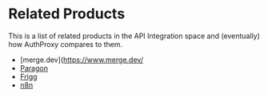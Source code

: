 # Related Products

This is a list of related products in the API Integration space and (eventually) how AuthProxy compares to them.

* [merge.dev](https://www.merge.dev/
* [Paragon](https://www.useparagon.com/)
* [Frigg](https://friggframework.org/)
* [n8n](https://n8n.io/)